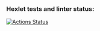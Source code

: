 ### Hexlet tests and linter status:
[![Actions Status](https://github.com/Se4iv/java-project-71/actions/workflows/hexlet-check.yml/badge.svg)](https://github.com/Se4iv/java-project-71/actions)